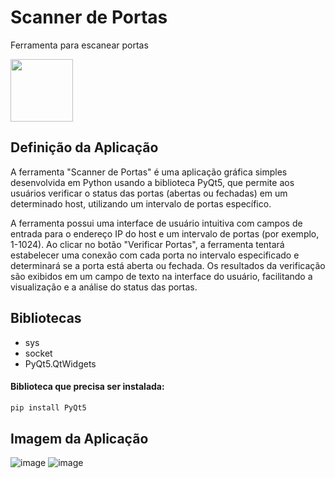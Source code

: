 # Scanner de Portas
Ferramenta para escanear portas 

<img src="https://cdn.jsdelivr.net/gh/devicons/devicon/icons/python/python-original.svg" width="100" heigth="100"  />  

## Definição da Aplicação
A ferramenta "Scanner de Portas" é uma aplicação gráfica simples desenvolvida em Python usando a biblioteca PyQt5, que permite aos usuários verificar o status das portas (abertas ou fechadas) em um determinado host, utilizando um intervalo de portas específico.

A ferramenta possui uma interface de usuário intuitiva com campos de entrada para o endereço IP do host e um intervalo de portas (por exemplo, 1-1024). Ao clicar no botão "Verificar Portas", a ferramenta tentará estabelecer uma conexão com cada porta no intervalo especificado e determinará se a porta está aberta ou fechada. Os resultados da verificação são exibidos em um campo de texto na interface do usuário, facilitando a visualização e a análise do status das portas.

## Bibliotecas
<ul>
    <li>sys</li>
    <li>socket</li>
    <li>PyQt5.QtWidgets</li>
</ul>

#### Biblioteca que precisa ser instalada:
```bash
pip install PyQt5
```
## Imagem da Aplicação
![image](https://user-images.githubusercontent.com/101942554/229948633-790f13ce-e63b-4c92-bfda-70c201f8b541.png)
![image](https://user-images.githubusercontent.com/101942554/229963445-dda305f2-873e-4b50-b55f-ce5fddf6a799.png)



